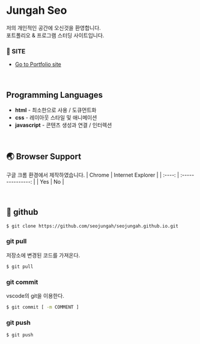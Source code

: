 # Jungah Seo
저의 개인적인 공간에 오신것을 환영합니다.  
포트폴리오 & 프로그램 스터딩 사이트입니다.
### 🔗 SITE
* [Go to Portfolio site](https://seojungah.github.io/)

&nbsp;&nbsp;&nbsp;&nbsp;
##  Programming Languages

* __html__ - 최소한으로 사용 / 도큐먼트화
* __css__ - 레이아웃 스타일 및 애니메이션
* __javascript__ - 콘텐츠 생성과 연결 / 인터렉션

&nbsp;&nbsp;&nbsp;&nbsp;
## 🌏 Browser Support
구글 크롬 환경에서 제작하였습니다.
| Chrome | Internet Explorer |
| :----: | :---------------: |
|  Yes   |        No         |


&nbsp;&nbsp;&nbsp;&nbsp;
## 💾 github

```bash
$ git clone https://github.com/seojungah/seojungah.github.io.git
```
### git pull
저장소에 변경된 코드를 가져온다.

```bash
$ git pull
```

### git commit
vscode의 git을 이용한다.

```bash
$ git commit [ -m COMMENT ]
```

### git push
```bash
$ git push
```
